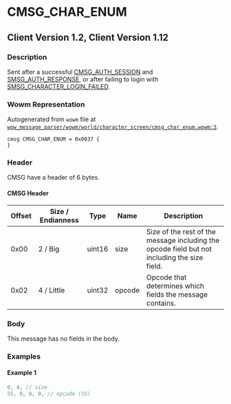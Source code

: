 # CMSG_CHAR_ENUM

## Client Version 1.2, Client Version 1.12

### Description

Sent after a successful [CMSG_AUTH_SESSION](./cmsg_auth_session.md) and [SMSG_AUTH_RESPONSE](./smsg_auth_response.md), or after failing to login with [SMSG_CHARACTER_LOGIN_FAILED](./smsg_character_login_failed.md).

### Wowm Representation

Autogenerated from `wowm` file at [`wow_message_parser/wowm/world/character_screen/cmsg_char_enum.wowm:3`](https://github.com/gtker/wow_messages/tree/main/wow_message_parser/wowm/world/character_screen/cmsg_char_enum.wowm#L3).
```rust,ignore
cmsg CMSG_CHAR_ENUM = 0x0037 {
}
```
### Header

CMSG have a header of 6 bytes.

#### CMSG Header

| Offset | Size / Endianness | Type   | Name   | Description |
| ------ | ----------------- | ------ | ------ | ----------- |
| 0x00   | 2 / Big           | uint16 | size   | Size of the rest of the message including the opcode field but not including the size field.|
| 0x02   | 4 / Little        | uint32 | opcode | Opcode that determines which fields the message contains.|

### Body

This message has no fields in the body.

### Examples

#### Example 1

```c
0, 4, // size
55, 0, 0, 0, // opcode (55)
```
